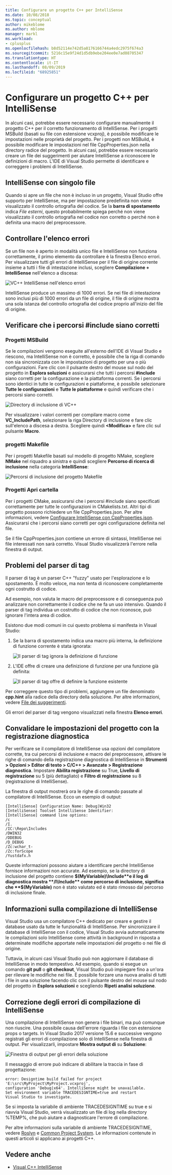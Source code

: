 ```yaml
---
title: Configurare un progetto C++ per IntelliSense
ms.date: 10/08/2018
ms.topic: conceptual
author: mikeblome
ms.author: mblome
manager: markl
ms.workload:
- cplusplus
ms.openlocfilehash: b8d52114e742d5a8176166744a4edc2975f674a3
ms.sourcegitcommit: 5216c15e9f24d1d5db9ebe204ee0e7ad08705347
ms.translationtype: HT
ms.contentlocale: it-IT
ms.lasthandoff: 08/09/2019
ms.locfileid: "68925851"
---
```

# <a name="configure-a-c-project-for-intellisense"></a>Configurare un progetto C++ per IntelliSense

In alcuni casi, potrebbe essere necessario configurare manualmente il progetto C++ per il corretto funzionamento di IntelliSense. Per i progetti MSBuild (basati su file con estensione vcxproj), è possibile modificare le impostazioni nelle proprietà del progetto. Per i progetti non MSBuild, è possibile modificare le impostazioni nel file CppProperties.json nella directory radice del progetto. In alcuni casi, potrebbe essere necessario creare un file dei suggerimenti per aiutare IntelliSense a riconoscere le definizioni di macro. L'IDE di Visual Studio permette di identificare e correggere i problemi di IntelliSense.

## <a name="single-file-intellisense"></a>IntelliSense con singolo file

Quando si apre un file che non è incluso in un progetto, Visual Studio offre supporto per IntelliSense, ma per impostazione predefinita non viene visualizzato il controllo ortografia del codice. Se la **barra di spostamento** indica *File esterni*, questo probabilmente spiega perché non viene visualizzato il controllo ortografia nel codice non corretto o perché non è definita una macro del preprocessore.

## <a name="check-the-error-list"></a>Controllare l'elenco errori

Se un file non è aperto in modalità unico file e IntelliSense non funziona correttamente, il primo elemento da controllare è la finestra Elenco errori. Per visualizzare tutti gli errori di IntelliSense per il file di origine corrente insieme a tutti i file di intestazione inclusi, scegliere **Compilazione + IntelliSense** nell'elenco a discesa:

![VC++ IntelliSense nell'elenco errori](media/vcpp-intellisense-error-list.png)

IntelliSense produce un massimo di 1000 errori. Se nei file di intestazione sono inclusi più di 1000 errori da un file di origine, il file di origine mostra una sola istanza del controllo ortografia del codice proprio all'inizio del file di origine.

## <a name="ensure-include-paths-are-correct"></a>Verificare che i percorsi #include siano corretti

### <a name="msbuild-projects"></a>Progetti MSBuild

Se le compilazioni vengono eseguite all'esterno dell'IDE di Visual Studio e riescono, ma IntelliSense non è corretto, è possibile che la riga di comando non sia sincronizzata con le impostazioni di progetto per una o più configurazioni. Fare clic con il pulsante destro del mouse sul nodo del progetto in **Esplora soluzioni** e assicurarsi che tutti i percorsi **#include** siano corretti per la configurazione e la piattaforma correnti. Se i percorsi sono identici in tutte le configurazioni e piattaforme, è possibile selezionare **Tutte le configurazioni** e **Tutte le piattaforme** e quindi verificare che i percorsi siano corretti.

![Directory di inclusione di VC++](media/vcpp-intellisense-include-paths.png)

Per visualizzare i valori correnti per compilare macro come **VC_IncludePath**, selezionare la riga Directory di inclusione e fare clic sull'elenco a discesa a destra. Scegliere quindi **\<Modifica>** e fare clic sul pulsante **Macro**.

### <a name="makefile-projects"></a>progetti Makefile

Per i progetti Makefile basati sul modello di progetto NMake, scegliere **NMake** nel riquadro a sinistra e quindi scegliere **Percorso di ricerca di inclusione** nella categoria **IntelliSense**:

![Percorsi di inclusione del progetto Makefile](media/vcpp-intellisense-makefile-include-paths.png)

### <a name="open-folder-projects"></a>Progetti Apri cartella

Per i progetti CMake, assicurarsi che i percorsi #include siano specificati correttamente per tutte le configurazioni in CMakelists.txt. Altri tipi di progetto possono richiedere un file CppProperties.json. Per altre informazioni, vedere [Configurare IntelliSense con CppProperties.json](/cpp/build/open-folder-projects-cpp#configure-intellisense-and-browsing-hints-with-cpppropertiesjson). Assicurarsi che i percorsi siano corretti per ogni configurazione definita nel file.

Se il file CppProperties.json contiene un errore di sintassi, IntelliSense nei file interessati non sarà corretto. Visual Studio visualizzerà l'errore nella finestra di output.

## <a name="tag-parser-issues"></a>Problemi del parser di tag

Il parser di tag è un parser C++ "fuzzy" usato per l'esplorazione e lo spostamento. È molto veloce, ma non tenta di riconoscere completamente ogni costrutto di codice.

Ad esempio, non valuta le macro del preprocessore e di conseguenza può analizzare non correttamente il codice che ne fa un uso intensivo. Quando il parser di tag individua un costrutto di codice che non riconosce, può ignorare l'intera area di codice.

Esistono due modi comuni in cui questo problema si manifesta in Visual Studio:

1. Se la barra di spostamento indica una macro più interna, la definizione di funzione corrente è stata ignorata:

   ![Il parser di tag ignora la definizione di funzione](media/vcpp-intellisense-tag-parser-macro.png)

1. L'IDE offre di creare una definizione di funzione per una funzione già definita:

   ![Il parser di tag offre di definire la funzione esistente](media/vcpp-intellisense-tag-parser-function.png)

Per correggere questo tipo di problemi, aggiungere un file denominato **cpp.hint** alla radice della directory della soluzione. Per altre informazioni, vedere [File dei suggerimenti](/cpp/build/reference/hint-files).

Gli errori del parser di tag vengono visualizzati nella finestra **Elenco errori**.

## <a name="validate-project-settings-with-diagnostic-logging"></a>Convalidare le impostazioni del progetto con la registrazione diagnostica

Per verificare se il compilatore di IntelliSense usa opzioni del compilatore corrette, tra cui percorsi di inclusione e macro del preprocessore, attivare le righe di comando della registrazione diagnostica di IntelliSense in **Strumenti > Opzioni > Editor di testo > C/C++ > Avanzate > Registrazione diagnostica**. Impostare **Abilita registrazione** su True, **Livello di registrazione** su 5 (più dettagliato) e **Filtro di registrazione** su 8 (registrazione di IntelliSense).

La finestra di output mostrerà ora le righe di comando passate al compilatore di IntelliSense. Ecco un esempio di output:

```output
[IntelliSense] Configuration Name: Debug|Win32
[IntelliSense] Toolset IntelliSense Identifier:
[IntelliSense] command line options:
/c
/I.
/IC:\Repo\Includes
/DWIN32
/DDEBUG
/D_DEBUG
/Zc:wchar_t-
/Zc:forScope
/Yustdafx.h
```

Queste informazioni possono aiutare a identificare perché IntelliSense fornisce informazioni non accurate. Ad esempio, se la directory di inclusione del progetto contiene **$(MyVariable)\Include**e il log di diagnostica mostra **/I\Include** come percorso di inclusione, significa che **$(MyVariable)** non è stato valutato ed è stato rimosso dal percorso di inclusione finale.

## <a name="about-the-intellisense-build"></a>Informazioni sulla compilazione di IntelliSense

Visual Studio usa un compilatore C++ dedicato per creare e gestire il database usato da tutte le funzionalità di IntelliSense. Per sincronizzare il database di IntelliSense con il codice, Visual Studio avvia automaticamente le compilazioni solo IntelliSense come attività in background in risposta a determinate modifiche apportate nelle impostazioni del progetto o nei file di origine.

Tuttavia, in alcuni casi Visual Studio può non aggiornare il database di IntelliSense in modo tempestivo. Ad esempio, quando si esegue un comando **git pull** o **git checkout**, Visual Studio può impiegare fino a un'ora per rilevare le modifiche nei file. È possibile forzare una nuova analisi di tutti i file in una soluzione facendo clic con il pulsante destro del mouse sul nodo del progetto in **Esplora soluzioni** e scegliendo **Ripeti analisi soluzione**.

## <a name="troubleshooting-intellisense-build-failures"></a>Correzione degli errori di compilazione di IntelliSense

Una compilazione di IntelliSense non genera i file binari, ma può comunque non riuscire. Una possibile causa dell'errore riguarda i file con estensione props o targets. In Visual Studio 2017 versione 15.6 e successive vengono registrati gli errori di compilazione solo di IntelliSense nella finestra di output. Per visualizzarli, impostare **Mostra output di** su **Soluzione**:

![Finestra di output per gli errori della soluzione](media/vcpp-intellisense-output-window.png)

Il messaggio di errore può indicare di abilitare la traccia in fase di progettazione:

```output
error: Designtime build failed for project 'E:\src\MyProject\MyProject.vcxproj',
configuration 'Debug|x64'. IntelliSense might be unavailable.
Set environment variable TRACEDESIGNTIME=true and restart
Visual Studio to investigate.
```

Se si imposta la variabile di ambiente TRACEDESIGNTIME su true e si riavvia Visual Studio, verrà visualizzato un file di log nella directory %TEMP%, che può aiutare a diagnosticare l'errore di compilazione.

Per altre informazioni sulla variabile di ambiente TRACEDESIGNTIME, vedere [Roslyn](https://github.com/dotnet/roslyn/wiki/Diagnosing-Project-System-Build-Errors) e [Common Project System](https://github.com/dotnet/project-system/blob/master/docs/design-time-builds.md). Le informazioni contenute in questi articoli si applicano ai progetti C++.

## <a name="see-also"></a>Vedere anche

- [Visual C++ IntelliSense](visual-cpp-intellisense.md)
